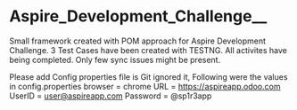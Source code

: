 # Aspire_Development_Challenge__

Small framework created with POM approach for Aspire Development Challenge.
3 Test Cases have been created with TESTNG.
All activites have being completed.
Only few sync issues might be present.

Please add Config properties file is Git ignored it, Following were the values in config.properties
browser = chrome
URL = https://aspireapp.odoo.com
UserID = user@aspireapp.com
Password = @sp1r3app
